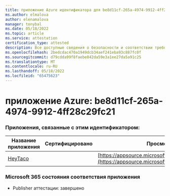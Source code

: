```yaml
---
title: приложение Azure идентификатора для be8d11cf-265a-4974-9912-4ff28c29fc21
ms.author: elmalova
author: elenamalova
manager: tonybal
ms.date: 05/18/2022
ms.topic: article
ms.service: attestation
certification_type: attested
description: Все доступные сведения о безопасности и соответствии требованиям для be8d11cf-265a-4974-9912-4ff28c29fc21.
ms.openlocfilehash: 2bedcdac470a1949dcb34aef241eba93c887fc0f
ms.sourcegitcommit: d79cdda99f8faebe842da59e3a1ee27da5a91c25
ms.translationtype: MT
ms.contentlocale: ru-RU
ms.lasthandoff: 05/18/2022
ms.locfileid: "65475623"
---
```

# <a name="azure-app-id-be8d11cf-265a-4974-9912-4ff28c29fc21"></a>приложение Azure: be8d11cf-265a-4974-9912-4ff28c29fc21


### <a name="apps-associated-with-this-id"></a>Приложения, связанные с этим идентификатором:
| **Название приложения** | **Сертифицировано** | **Просмотр в AppSource** |
|--------------|---------------|-----------------------|
| [HeyTaco](../forward/WA200001346.md) |  | [https://appsource.microsoft.com/product/office/WA200001346](https://appsource.microsoft.com/product/office/WA200001346) |

### <a name="microsoft-365-app-compliance-status"></a>Microsoft 365 состояния соответствия приложения
- Publisher аттестации: завершено

